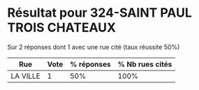 # Résultat pour 324-SAINT PAUL TROIS CHATEAUX

Sur 2 réponses dont 1 avec une rue cité (taux réussite 50%)

| Rue | Vote | % réponses | % Nb rues cités|
|-----|------|------------|----------------|
| LA VILLE | 1 | 50% | 100%|
